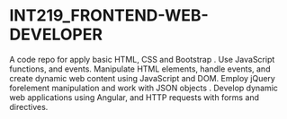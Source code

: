 # INT219_FRONTEND-WEB-DEVELOPER
A code repo for apply basic HTML, CSS and Bootstrap . Use JavaScript functions, and events. Manipulate HTML elements, handle events, and create dynamic web content using JavaScript and DOM. Employ jQuery forelement manipulation and work with JSON objects . Develop dynamic web applications using Angular, and HTTP requests with forms and directives.
